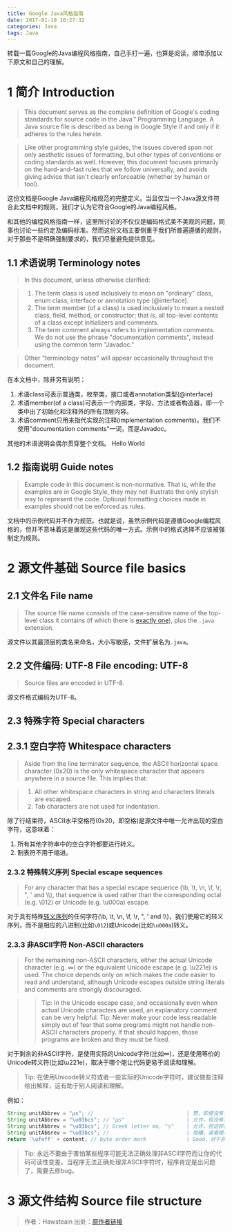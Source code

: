```yaml
---
title: Google Java风格指南
date: 2017-01-19 10:27:32
categories: Java
tags: Java
---
```


转载一篇Google的Java编程风格指南，自己手打一遍，也算是阅读，顺带添加以下原文和自己的理解。

# 1 简介 Introduction

> This document serves as the complete definition of Google's coding standards for source code in the Java™ Programming Language. A Java source file is described as being in Google Style if and only if it adheres to the rules herein.

> Like other programming style guides, the issues covered span not only aesthetic issues of formatting, but other types of conventions or coding standards as well. However, this document focuses primarily on the hard-and-fast rules that we follow universally, and avoids giving advice that isn't clearly enforceable (whether by human or tool).

<!-- more -->

这份文档是Google Java编程风格规范的完整定义。当且仅当一个Java源文件符合此文档中的规则，我们才认为它符合Google的Java编程风格。

和其他的编程风格指南一样，这里所讨论的不仅仅是编码格式美不美观的问题，同事也讨论一些约定及编码标准。然而这份文档主要侧重于我们所普遍遵循的规则，对于那些不是明确强制要求的，我们尽量避免提供意见。

## 1.1 术语说明 Terminology notes

> In this document, unless otherwise clarified:

> 1. The term class is used inclusively to mean an "ordinary" class, enum class, interface or annotation type (@interface).
> 2. The term member (of a class) is used inclusively to mean a nested class, field, method, or constructor; that is, all top-level contents of a class except initializers and comments.
> 3. The term comment always refers to implementation comments. We do not use the phrase "documentation comments", instead using the common term "Javadoc."

> Other "terminology notes" will appear occasionally throughout the document.

在本文档中，除非另有说明：

1. 术语class可表示普通类，枚举类，接口或者annotation类型(@interface)
2. 术语member(of a class)可表示一个内部类，字段，方法或者构造器，即一个类中出了初始化和注释外的所有顶层内容。
3. 术语comment只用来指代实现的注释(implementation comments)。我们不使用"documentation comments"一词，而是Javadoc。

其他的术语说明会偶尔贯穿整个文档。
<span id="jump">Hello World</span>

## 1.2 指南说明 Guide notes

> Example code in this document is non-normative. That is, while the examples are in Google Style, they may not illustrate the only stylish way to represent the code. Optional formatting choices made in examples should not be enforced as rules.

文档中的示例代码并不作为规范。也就是说，虽然示例代码是遵循Google编程风格的，但并不意味着这是展现这些代码的唯一方式。示例中的格式选择不应该被强制定为规则。

# 2 源文件基础 Source file basics

## 2.1 文件名 File name

> The source file name consists of the case-sensitive name of the top-level class it contains (if which there is [exactly one](#md-anchor)), plus the `.java` extension.

源文件以其最顶层的类名来命名，大小写敏感，文件扩展名为`.java`。

## 2.2 文件编码: UTF-8 File encoding: UTF-8

> Source files are encoded in UTF-8.

源文件格式编码为UTF-8。

## 2.3 特殊字符 Special characters
## 2.3.1 空白字符 Whitespace characters
> Aside from the line terminator sequence, the ASCII horizontal space character (0x20) is the only whitespace character that appears anywhere in a source file. This implies that:

> 1. All other whitespace characters in string and characters literals are escaped.
> 2. Tab characters are not used for indentation.

除了行结束符，ASCII水平空格符(0x20，即空格)是源文件中唯一允许出现的空白字符，这意味着：

1. 所有其他字符串中的空白字符都要进行转义。
2. 制表符不用于缩进。

### 2.3.2 特殊转义序列 Special escape sequences

> For any character that has a special escape sequence (\b, \t, \n, \f, \r, \", \' and \\\\), that sequence is used rather than the corresponding octal (e.g. \012) or Unicode (e.g. \u000a) escape.

对于具有特殊[转义序列](https://zh.wikipedia.org/wiki/%E8%BD%AC%E4%B9%89%E5%BA%8F%E5%88%97)的任何字符(\b, \t, \n, \f, \r, \", \' and \\\\)，我们使用它的转义序列，而不是相应的八进制(比如`\012`)或Unicode(比如`\u000a`)转义。

### 2.3.3 非ASCII字符 Non-ASCII characters

> For the remaining non-ASCII characters, either the actual Unicode character (e.g. ∞) or the equivalent Unicode escape (e.g. \u221e) is used. The choice depends only on which makes the code easier to read and understand, although Unicode escapes outside string literals and comments are strongly discouraged.

>> Tip: In the Unicode escape case, and occasionally even when actual Unicode characters are used, an explanatory comment can be very helpful.
>> Tip: Never make your code less readable simply out of fear that some programs might not handle non-ASCII characters properly. If that should happen, those programs are broken and they must be fixed.


对于剩余的非ASCII字符，是使用实际的Unicode字符(比如∞)，还是使用等价的Unicode转义符(比如\u221e)，取决于哪个能让代码更易于阅读和理解。
> Tip: 在使用Unicode转义符或者一些实际的Unicode字符时，建议做些注释给出解释，这有助于别人阅读和理解。

例如：

```java
String unitAbbrev = "μs"; //                              | 赞，即使没有注释也非常清晰
String unitAbbrev = "\u03bcs"; // "μs"                    | 允许，但没有理由要这样做
String unitAbbrev = "\u03bcs"; // Greek letter mu, "s"    | 允许，但这样做显得笨拙还容易出错
String unitAbbrev = "\u03bcs"; //                         | 很糟，读者根本看不出这是什么
return '\ufeff' + content; // byte order mark             | Good，对于非打印字符，使用转义，并在必要时写上注释
```

> Tip: 永远不要由于害怕某些程序可能无法正确处理非ASCII字符而让你的代码可读性变差。当程序无法正确处理非ASCII字符时，程序肯定是出问题了，需要去修bug。

# 3 源文件结构 Source file structure



> 作者：Hawsteain
> 出处：[原作者链接](http://hawstein.com/posts/google-java-style.html)
